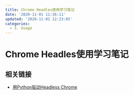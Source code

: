 ```yaml
---
title: Chrome Headles使用学习笔记
date: '2020-11-01 11:36:11'
updated: '2020-11-01 12:23:05'
categories:
  - 3. Usage
---
```

# Chrome Headles使用学习笔记

## 相关链接

- [用Python驱动Headless Chrome](https://www.jianshu.com/p/11d519e2d0cb)
